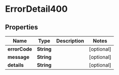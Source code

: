 # ErrorDetail400

## Properties
Name | Type | Description | Notes
------------ | ------------- | ------------- | -------------
**errorCode** | **String** |  | [optional] 
**message** | **String** |  | [optional] 
**details** | **String** |  | [optional] 
